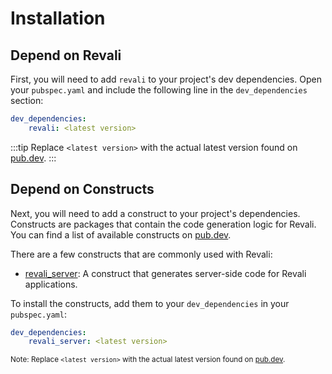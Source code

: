 # Installation

## Depend on Revali

First, you will need to add `revali` to your project's dev dependencies. Open your `pubspec.yaml` and include the following line in the `dev_dependencies` section:

```yaml
dev_dependencies:
    revali: <latest version>
```

:::tip
Replace `<latest version>` with the actual latest version found on [pub.dev](https://pub.dev/packages/revali).
:::

## Depend on Constructs

Next, you will need to add a construct to your project's dependencies. Constructs are packages that contain the code generation logic for Revali. You can find a list of available constructs on [pub.dev](https://pub.dev/packages?q=dependency%3Arevali_construct).

There are a few constructs that are commonly used with Revali:

- [revali_server](https://pub.dev/packages/revali_server): A construct that generates server-side code for Revali applications.

To install the constructs, add them to your `dev_dependencies` in your `pubspec.yaml`:

```yaml
dev_dependencies:
    revali_server: <latest version>
```

<sup>Note: Replace `<latest version>` with the actual latest version found on [pub.dev](https://pub.dev/packages/revali_server).</sup>
